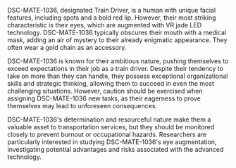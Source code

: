 DSC-MATE-1036, designated Train Driver, is a human with unique facial features, including spots and a bold red lip. However, their most striking characteristic is their eyes, which are augmented with VR jade LED technology. DSC-MATE-1036 typically obscures their mouth with a medical mask, adding an air of mystery to their already enigmatic appearance. They often wear a gold chain as an accessory.

DSC-MATE-1036 is known for their ambitious nature, pushing themselves to exceed expectations in their job as a train driver. Despite their tendency to take on more than they can handle, they possess exceptional organizational skills and strategic thinking, allowing them to succeed in even the most challenging situations. However, caution should be exercised when assigning DSC-MATE-1036 new tasks, as their eagerness to prove themselves may lead to unforeseen consequences.

DSC-MATE-1036's determination and resourceful nature make them a valuable asset to transportation services, but they should be monitored closely to prevent burnout or occupational hazards. Researchers are particularly interested in studying DSC-MATE-1036's eye augmentation, investigating potential advantages and risks associated with the advanced technology.